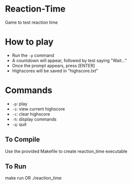 # Reaction-Time
Game to test reaction time

# How to play
- Run the `-p` command
- A countdown will appear, followed by test saying "Wait..."
- Once the prompt appears, press [ENTER]
- Highscores will be saved in "highscore.txt"

# Commands
- `-p`: play
- `-s`: view current highscore
- `-c`: clear highscore
- `-h`: display commands
- `-q`: quit

## To Compile
Use the provided Makefile to create reaction_time executable

## To Run
make run  OR  ./reaction_time
